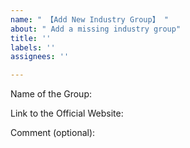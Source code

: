 ```yaml
---
name: " 【Add New Industry Group】 "
about: " Add a missing industry group"
title: ''
labels: ''
assignees: ''

---
```


Name of the Group:

Link to the Official Website:

Comment (optional):
